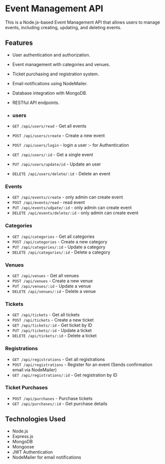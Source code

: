 # Event Management API

This is a Node.js-based Event Management API that allows users to manage events, including creating, updating, and deleting events.

## Features
- User authentication and authorization.
- Event management with categories and venues.
- Ticket purchasing and registration system.
- Email notifications using NodeMailer.
- Database integration with MongoDB.
- RESTful API endpoints.

- ### users
- `GET /api/users/read` - Get all events
- `POST /api/users/create` - Create a new event
- `POST /api/users/login` - login a user :- for Authentication
- `GET /api/users/:id` - Get a single event
- `PUT /api/users/update/id` - Update an user
- `DELETE /api/users/delete/:id` - Delete an event

### Events
- `GET /api/events/create` - only admin can create event
- `POST /api/events/read` - read event
- `PUT /api/events/udpate/:id` - only admin can create event
- `DELETE /api/events/delete/:id` - only admin can create event

### Categories
- `GET /api/categories` - Get all categories
- `POST /api/categories` - Create a new category
- `PUT /api/categories/:id` - Update a category
- `DELETE /api/categories/:id` - Delete a category

### Venues
- `GET /api/venues` - Get all venues
- `POST /api/venues` - Create a new venue
- `PUT /api/venues/:id` - Update a venue
- `DELETE /api/venues/:id` - Delete a venue

### Tickets
- `GET /api/tickets` - Get all tickets
- `POST /api/tickets` - Create a new ticket
- `GET /api/tickets/:id` - Get ticket by ID
- `PUT /api/tickets/:id` - Update a ticket
- `DELETE /api/tickets/:id` - Delete a ticket

### Registrations
- `GET /api/registrations` - Get all registrations
- `POST /api/registrations` - Register for an event (Sends confirmation email via NodeMailer)
- `GET /api/registrations/:id` - Get registration by ID

### Ticket Purchases
- `POST /api/purchases` - Purchase tickets
- `GET /api/purchases/:id` - Get purchase details

## Technologies Used
- Node.js
- Express.js
- MongoDB
- Mongoose
- JWT Authentication
- NodeMailer for email notifications

